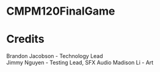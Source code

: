 # CMPM120FinalGame

# Credits
Brandon Jacobson - Technology Lead  
Jimmy Nguyen - Testing Lead, SFX Audio
Madison Li - Art
